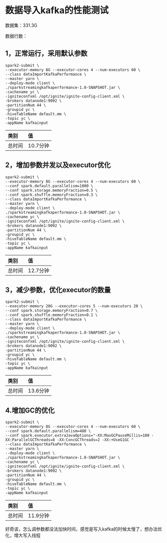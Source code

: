 # 数据导入kafka的性能测试

数据集：331.3G

数据行数： 

## 1，正常运行，采用默认参数

    spark2-submit \
    --executor-memory 8G --executor-cores 4 --num-executors 60 \
    --class dataImportKafkaPerformance \
    --master yarn \
    --deploy-mode client \
    ./sparkstreamingkafkaperformance-1.0-SNAPSHOT.jar \
    -cachename yc \
    -igniteconfxml /opt/ignite/ignite-config-client.xml \
    -brokers datanode1:9092 \
    -partitionNum 44 \
    -groupid yc \
    -hiveTableName default.mm \
    -topic yc \
    -appName kafkainput
    
|类别|值|
|:---|:---|
|总时间|10.7分钟   |

## 2，增加参数并发以及executor优化

    spark2-submit \
    --executor-memory 8G --executor-cores 4 --num-executors 60 \
    --conf spark.default.parallelism=1000 \
    --conf spark.storage.memoryFraction=0.5 \
    --conf spark.shuffle.memoryFraction=0.3 \
    --class dataImportKafkaPerformance \
    --master yarn \
    --deploy-mode client \
    ./sparkstreamingkafkaperformance-1.0-SNAPSHOT.jar \
    -cachename yc \
    -igniteconfxml /opt/ignite/ignite-config-client.xml \
    -brokers datanode1:9092 \
    -partitionNum 44 \
    -groupid yc \
    -hiveTableName default.mm \
    -topic yc \
    -appName kafkainput

|类别|值|
|:---|:---|
|总时间|12.7分钟   |


## 3，减少参数，优化executor的数量

    spark2-submit \
    --executor-memory 20G --executor-cores 5 --num-executors 20 \
    --conf spark.storage.memoryFraction=0.7 \
    --conf spark.shuffle.memoryFraction=0.1 \
    --class dataImportKafkaPerformance \
    --master yarn \
    --deploy-mode client \
    ./sparkstreamingkafkaperformance-1.0-SNAPSHOT.jar \
    -cachename yc \
    -igniteconfxml /opt/ignite/ignite-config-client.xml \
    -brokers datanode1:9092 \
    -partitionNum 44 \
    -groupid yc \
    -hiveTableName default.mm \
    -topic yc \
    -appName kafkainput

|类别|值|
|:---|:---|
|总时间|13.6分钟   |


## 4.增加GC的优化

    spark2-submit \
    --executor-memory 8G --executor-cores 4 --num-executors 60 \
    --conf spark.default.parallelism=480 \
    --conf spark.executor.extraJavaOptions="-XX:MaxGCPauseMillis=100 -XX:ParallelGCThreads=8 -XX:ConcGCThreads=2 -XX:+UseG1GC "
    --class dataImportKafkaPerformance \
    --master yarn \
    --deploy-mode client \
    ./sparkstreamingkafkaperformance-1.0-SNAPSHOT.jar \
    -cachename yc \
    -igniteconfxml /opt/ignite/ignite-config-client.xml \
    -brokers datanode1:9092 \
    -partitionNum 44 \
    -groupid yc \
    -hiveTableName default.mm \
    -topic yc \
    -appName kafkainput

|类别|值|
|:---|:---|
|总时间|11.9分钟   |

好奇该，怎么调参数都没法加快时间，感觉是写入kafka的时候太慢了，想办法优化，增大写入线程









